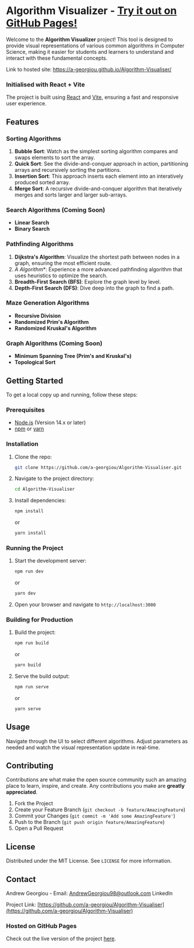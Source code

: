 # Algorithm Visualizer - [Try it out on GitHub Pages!](https://a-georgiou.github.io/Algorithm-Visualiser/)

Welcome to the **Algorithm Visualizer** project! This tool is designed to provide visual representations of various common algorithms in Computer Science, making it easier for students and learners to understand and interact with these fundamental concepts.

Link to hosted site: https://a-georgiou.github.io/Algorithm-Visualiser/

### Initialised with React + Vite
The project is built using [React](https://reactjs.org/) and [Vite](https://vitejs.dev/), ensuring a fast and responsive user experience.

## Features

### Sorting Algorithms
1. **Bubble Sort**: Watch as the simplest sorting algorithm compares and swaps elements to sort the array.
2. **Quick Sort**: See the divide-and-conquer approach in action, partitioning arrays and recursively sorting the partitions.
3. **Insertion Sort**: This approach inserts each element into an interatively produced sorted array.
4. **Merge Sort**: A recursive divide-and-conquer algorithm that iteratively merges and sorts larger and larger sub-arrays.

### Search Algorithms (Coming Soon)
- **Linear Search**
- **Binary Search**

### Pathfinding Algorithms
1. **Dijkstra's Algorithm**: Visualize the shortest path between nodes in a graph, ensuring the most efficient route.
2. **A* Algorithm**: Experience a more advanced pathfinding algorithm that uses heuristics to optimize the search.
3. **Breadth-First Search (BFS)**: Explore the graph level by level.
4. **Depth-First Search (DFS)**: Dive deep into the graph to find a path.

### Maze Generation Algorithms
- **Recursive Division**
- **Randomized Prim's Algorithm**
- **Randomized Kruskal's Algorithm**

### Graph Algorithms (Coming Soon)
- **Minimum Spanning Tree (Prim's and Kruskal's)**
- **Topological Sort**

## Getting Started

To get a local copy up and running, follow these steps:

### Prerequisites
- [Node.js](https://nodejs.org/) (Version 14.x or later)
- [npm](https://www.npmjs.com/) or [yarn](https://yarnpkg.com/)

### Installation
1. Clone the repo:
   ```sh
   git clone https://github.com/a-georgiou/Algorithm-Visualiser.git
   ```
2. Navigate to the project directory:
   ```sh
   cd Algorithm-Visualiser
   ```
3. Install dependencies:
   ```sh
   npm install
   ```
   or
   ```sh
   yarn install
   ```

### Running the Project
1. Start the development server:
   ```sh
   npm run dev
   ```
   or
   ```sh
   yarn dev
   ```
2. Open your browser and navigate to `http://localhost:3000`

### Building for Production
1. Build the project:
   ```sh
   npm run build
   ```
   or
   ```sh
   yarn build
   ```
2. Serve the build output:
   ```sh
   npm run serve
   ```
   or
   ```sh
   yarn serve
   ```

## Usage

Navigate through the UI to select different algorithms. Adjust parameters as needed and watch the visual representation update in real-time.

## Contributing

Contributions are what make the open source community such an amazing place to learn, inspire, and create. Any contributions you make are **greatly appreciated**.

1. Fork the Project
2. Create your Feature Branch (`git checkout -b feature/AmazingFeature`)
3. Commit your Changes (`git commit -m 'Add some AmazingFeature'`)
4. Push to the Branch (`git push origin feature/AmazingFeature`)
5. Open a Pull Request

## License

Distributed under the MIT License. See `LICENSE` for more information.

## Contact

Andrew Georgiou - Email: AndrewGeorgiou98@outlook.com LinkedIn

Project Link: [https://github.com/a-georgiou/Algorithm-Visualiser](https://github.com/a-georgiou/Algorithm-Visualiser)

### Hosted on GitHub Pages
Check out the live version of the project [here](https://a-georgiou.github.io/Algorithm-Visualiser/).
